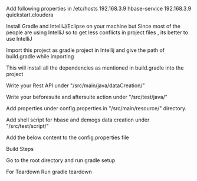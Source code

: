Add following properties in /etc/hosts
192.168.3.9 hbase-service
192.168.3.9 quickstart.cloudera

Install Gradle and IntelliJ/Eclipse on your machine but Since most of the people are using IntelliJ so to get less conflicts in project files , its better to use IntelliJ

Import this project as gradle project in Intellij and give the path of build.gradle while importing

This will install all the dependencies as mentioned in build.gradle into the project

Write your Rest API  under "/src/main/java/dataCreation/"

Write your beforesuite and aftersuite action under "/src/test/java/"

Add properties under config.properties in "/src/main/resource/" directory.

Add shell script for hbase and demogs data creation under "/src/test/script/"

Add the below content to the config.properties file





Build Steps


Go to the root directory and run 
gradle setup


For Teardown Run 
gradle teardown

